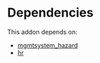 # Dependencies

This addon depends on:

- [mgmtsystem_hazard](https://github.com/bringout/oca-technical)
- [hr](https://github.com/bringout/oca-ocb-hr/tree/eb4b035c2ae30a52ff9d18cecd2b898328021028/odoo-bringout-oca-ocb-hr)
